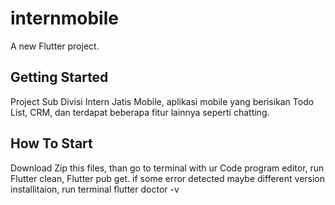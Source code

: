 # internmobile

A new Flutter project.

## Getting Started

Project Sub Divisi Intern Jatis Mobile, aplikasi mobile yang berisikan Todo List, CRM, dan terdapat beberapa fitur lainnya seperti chatting.

## How To Start

Download Zip this files, than go to terminal with ur Code program editor, run Flutter clean, Flutter pub get.
if some error detected maybe different version installitaion, run terminal flutter doctor -v
